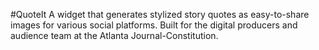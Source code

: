 #QuoteIt
A widget that generates stylized story quotes as easy-to-share images for various social platforms. Built for the digital producers and audience team at the Atlanta Journal-Constitution.